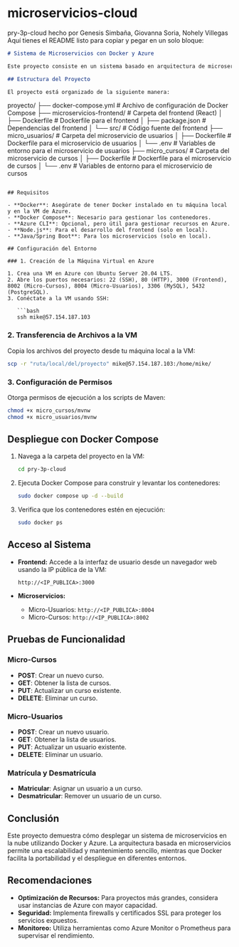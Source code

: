 # microservicios-cloud
pry-3p-cloud hecho por Genesis Simbaña, Giovanna Soria, Nohely Villegas
Aquí tienes el README listo para copiar y pegar en un solo bloque:  

```markdown
# Sistema de Microservicios con Docker y Azure

Este proyecto consiste en un sistema basado en arquitectura de microservicios, desplegado en una máquina virtual (VM) de Azure utilizando contenedores Docker. El sistema incluye una capa de presentación (frontend) desarrollada en React, dos microservicios (uno para la gestión de usuarios y otro para la gestión de cursos), y dos bases de datos (MySQL y PostgreSQL).

## Estructura del Proyecto

El proyecto está organizado de la siguiente manera:

```
proyecto/
├── docker-compose.yml    # Archivo de configuración de Docker Compose
├── microservicios-frontend/  # Carpeta del frontend (React)
│   ├── Dockerfile        # Dockerfile para el frontend
│   ├── package.json      # Dependencias del frontend
│   └── src/              # Código fuente del frontend
├── micro_usuarios/       # Carpeta del microservicio de usuarios
│   ├── Dockerfile        # Dockerfile para el microservicio de usuarios
│   └── .env              # Variables de entorno para el microservicio de usuarios
├── micro_cursos/         # Carpeta del microservicio de cursos
│   ├── Dockerfile        # Dockerfile para el microservicio de cursos
│   └── .env              # Variables de entorno para el microservicio de cursos
```

## Requisitos

- **Docker**: Asegúrate de tener Docker instalado en tu máquina local y en la VM de Azure.
- **Docker Compose**: Necesario para gestionar los contenedores.
- **Azure CLI**: Opcional, pero útil para gestionar recursos en Azure.
- **Node.js**: Para el desarrollo del frontend (solo en local).
- **Java/Spring Boot**: Para los microservicios (solo en local).

## Configuración del Entorno

### 1. Creación de la Máquina Virtual en Azure

1. Crea una VM en Azure con Ubuntu Server 20.04 LTS.
2. Abre los puertos necesarios: 22 (SSH), 80 (HTTP), 3000 (Frontend), 8002 (Micro-Cursos), 8004 (Micro-Usuarios), 3306 (MySQL), 5432 (PostgreSQL).
3. Conéctate a la VM usando SSH:

   ```bash
   ssh mike@57.154.187.103
   ```

### 2. Transferencia de Archivos a la VM

Copia los archivos del proyecto desde tu máquina local a la VM:

```bash
scp -r "ruta/local/del/proyecto" mike@57.154.187.103:/home/mike/
```

### 3. Configuración de Permisos

Otorga permisos de ejecución a los scripts de Maven:

```bash
chmod +x micro_cursos/mvnw
chmod +x micro_usuarios/mvnw
```

## Despliegue con Docker Compose

1. Navega a la carpeta del proyecto en la VM:

   ```bash
   cd pry-3p-cloud
   ```

2. Ejecuta Docker Compose para construir y levantar los contenedores:

   ```bash
   sudo docker compose up -d --build
   ```

3. Verifica que los contenedores estén en ejecución:

   ```bash
   sudo docker ps
   ```

## Acceso al Sistema

- **Frontend:** Accede a la interfaz de usuario desde un navegador web usando la IP pública de la VM:

  ```
  http://<IP_PUBLICA>:3000
  ```

- **Microservicios:**
  - Micro-Usuarios: `http://<IP_PUBLICA>:8004`
  - Micro-Cursos: `http://<IP_PUBLICA>:8002`

## Pruebas de Funcionalidad

### Micro-Cursos

- **POST**: Crear un nuevo curso.
- **GET**: Obtener la lista de cursos.
- **PUT**: Actualizar un curso existente.
- **DELETE**: Eliminar un curso.

### Micro-Usuarios

- **POST**: Crear un nuevo usuario.
- **GET**: Obtener la lista de usuarios.
- **PUT**: Actualizar un usuario existente.
- **DELETE**: Eliminar un usuario.

### Matrícula y Desmatrícula

- **Matricular**: Asignar un usuario a un curso.
- **Desmatricular**: Remover un usuario de un curso.

## Conclusión

Este proyecto demuestra cómo desplegar un sistema de microservicios en la nube utilizando Docker y Azure. La arquitectura basada en microservicios permite una escalabilidad y mantenimiento sencillo, mientras que Docker facilita la portabilidad y el despliegue en diferentes entornos.

## Recomendaciones

- **Optimización de Recursos:** Para proyectos más grandes, considera usar instancias de Azure con mayor capacidad.
- **Seguridad:** Implementa firewalls y certificados SSL para proteger los servicios expuestos.
- **Monitoreo:** Utiliza herramientas como Azure Monitor o Prometheus para supervisar el rendimiento.
```
